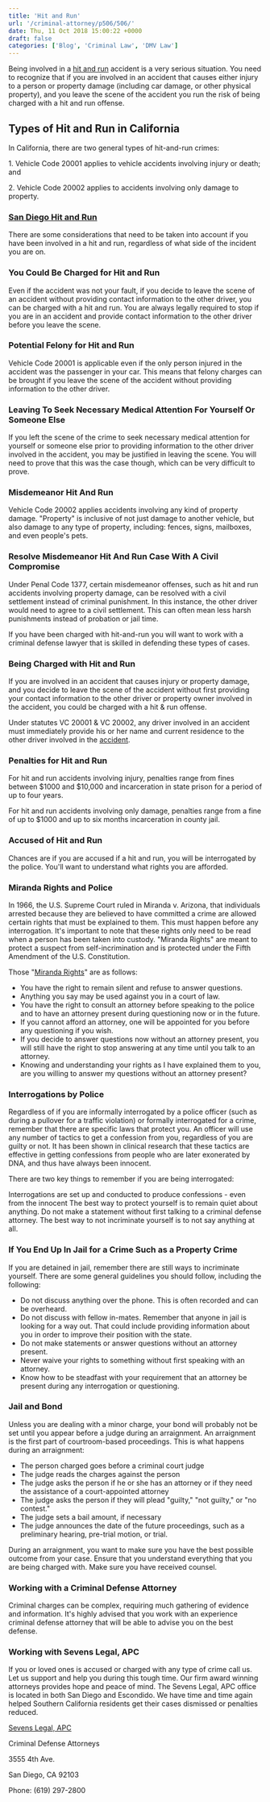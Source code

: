 ```yaml
---
title: 'Hit and Run'
url: '/criminal-attorney/p506/506/'
date: Thu, 11 Oct 2018 15:00:22 +0000
draft: false
categories: ['Blog', 'Criminal Law', 'DMV Law']
---
```


Being involved in a [hit and run](https://www.sevenslegal.com/criminal-attorney/hit-run-misdemeanor-felony/) accident is a very serious situation. You need to recognize that if you are involved in an accident that causes either injury to a person or property damage (including car damage, or other physical property), and you leave the scene of the accident you run the risk of being charged with a hit and run offense.

Types of Hit and Run in California
----------------------------------

In California, there are two general types of hit-and-run crimes:

1\. Vehicle Code 20001 applies to vehicle accidents involving injury or death; and

2\. Vehicle Code 20002 applies to accidents involving only damage to property.

### [San Diego Hit and Run](https://www.sevenslegal.com/criminal-attorney/hit-run-misdemeanor-felony/)

There are some considerations that need to be taken into account if you have been involved in a hit and run, regardless of what side of the incident you are on.

### You Could Be Charged for Hit and Run

Even if the accident was not your fault, if you decide to leave the scene of an accident without providing contact information to the other driver, you can be charged with a hit and run. You are always legally required to stop if you are in an accident and provide contact information to the other driver before you leave the scene.

### Potential Felony for Hit and Run

Vehicle Code 20001 is applicable even if the only person injured in the accident was the passenger in your car. This means that felony charges can be brought if you leave the scene of the accident without providing information to the other driver.

### Leaving To Seek Necessary Medical Attention For Yourself Or Someone Else

If you left the scene of the crime to seek necessary medical attention for yourself or someone else prior to providing information to the other driver involved in the accident, you may be justified in leaving the scene. You will need to prove that this was the case though, which can be very difficult to prove.

### Misdemeanor Hit And Run

Vehicle Code 20002 applies accidents involving any kind of property damage. "Property" is inclusive of not just damage to another vehicle, but also damage to any type of property, including: fences, signs, mailboxes, and even people's pets.

### Resolve Misdemeanor Hit And Run Case With A Civil Compromise

Under Penal Code 1377, certain misdemeanor offenses, such as hit and run accidents involving property damage, can be resolved with a civil settlement instead of criminal punishment. In this instance, the other driver would need to agree to a civil settlement. This can often mean less harsh punishments instead of probation or jail time.

If you have been charged with hit-and-run you will want to work with a criminal defense lawyer that is skilled in defending these types of cases.

### Being Charged with Hit and Run

If you are involved in an accident that causes injury or property damage, and you decide to leave the scene of the accident without first providing your contact information to the other driver or property owner involved in the accident, you could be charged with a hit & run offense.

Under statutes VC 20001 & VC 20002, any driver involved in an accident must immediately provide his or her name and current residence to the other driver involved in the [accident](https://www.sevenslegal.com/).

### Penalties for Hit and Run

For hit and run accidents involving injury, penalties range from fines between $1000 and $10,000 and incarceration in state prison for a period of up to four years.

For hit and run accidents involving only damage, penalties range from a fine of up to $1000 and up to six months incarceration in county jail.

### Accused of Hit and Run

Chances are if you are accused if a hit and run, you will be interrogated by the police. You'll want to understand what rights you are afforded.

### Miranda Rights and Police

In 1966, the U.S. Supreme Court ruled in Miranda v. Arizona, that individuals arrested because they are believed to have committed a crime are allowed certain rights that must be explained to them. This must happen before any interrogation. It's important to note that these rights only need to be read when a person has been taken into custody. "Miranda Rights" are meant to protect a suspect from self-incrimination and is protected under the Fifth Amendment of the U.S. Constitution.

Those "[Miranda Rights](https://www.sevenslegal.com/)" are as follows:

*   You have the right to remain silent and refuse to answer questions.
*   Anything you say may be used against you in a court of law.
*   You have the right to consult an attorney before speaking to the police and to have an attorney present during questioning now or in the future.
*   If you cannot afford an attorney, one will be appointed for you before any questioning if you wish.
*   If you decide to answer questions now without an attorney present, you will still have the right to stop answering at any time until you talk to an attorney.
*   Knowing and understanding your rights as I have explained them to you, are you willing to answer my questions without an attorney present?

### Interrogations by Police

Regardless of if you are informally interrogated by a police officer (such as during a pullover for a traffic violation) or formally interrogated for a crime, remember that there are specific laws that protect you. An officer will use any number of tactics to get a confession from you, regardless of you are guilty or not. It has been shown in clinical research that these tactics are effective in getting confessions from people who are later exonerated by DNA, and thus have always been innocent.

There are two key things to remember if you are being interrogated:

Interrogations are set up and conducted to produce confessions - even from the innocent The best way to protect yourself is to remain quiet about anything. Do not make a statement without first talking to a criminal defense attorney. The best way to not incriminate yourself is to not say anything at all.

### If You End Up In Jail for a Crime Such as a Property Crime

If you are detained in jail, remember there are still ways to incriminate yourself. There are some general guidelines you should follow, including the following:

*   Do not discuss anything over the phone. This is often recorded and can be overheard.
*   Do not discuss with fellow in-mates. Remember that anyone in jail is looking for a way out. That could include providing information about you in order to improve their position with the state.
*   Do not make statements or answer questions without an attorney present.
*   Never waive your rights to something without first speaking with an attorney.
*   Know how to be steadfast with your requirement that an attorney be present during any interrogation or questioning.

### Jail and Bond

Unless you are dealing with a minor charge, your bond will probably not be set until you appear before a judge during an arraignment. An arraignment is the first part of courtroom-based proceedings. This is what happens during an arraignment:

*   The person charged goes before a criminal court judge
*   The judge reads the charges against the person
*   The judge asks the person if he or she has an attorney or if they need the assistance of a court-appointed attorney
*   The judge asks the person if they will plead "guilty," "not guilty," or "no contest."
*   The judge sets a bail amount, if necessary
*   The judge announces the date of the future proceedings, such as a preliminary hearing, pre-trial motion, or trial.

During an arraignment, you want to make sure you have the best possible outcome from your case. Ensure that you understand everything that you are being charged with. Make sure you have received counsel.

### Working with a Criminal Defense Attorney

Criminal charges can be complex, requiring much gathering of evidence and information. It's highly advised that you work with an experience criminal defense attorney that will be able to advise you on the best defense.

### Working with Sevens Legal, APC

If you or loved ones is accused or charged with any type of crime call us. Let us support and help you during this tough time. Our firm award winning attorneys provides hope and peace of mind. The Sevens Legal, APC office is located in both San Diego and Escondido. We have time and time again helped Southern California residents get their cases dismissed or penalties reduced.

[Sevens Legal, APC](https://www.sevenslegal.com/ "Sevens Legal, APC")

Criminal Defense Attorneys

3555 4th Ave.

San Diego, CA 92103

Phone: (619) 297-2800